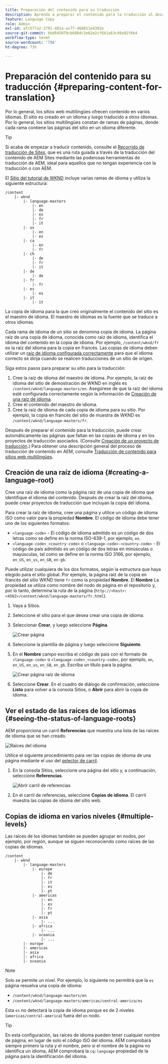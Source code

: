 ```yaml
---
title: Preparación del contenido para su traducción
description: Aprenda a preparar el contenido para la traducción al desarrollar sitios web multilingües.
feature: Language Copy
role: Admin
exl-id: afc577a2-2791-481a-ac77-468011e4302e
source-git-commit: bbd845079cb688dc3e62e2cf6b1a63c49a92f6b4
workflow-type: tm+mt
source-wordcount: '756'
ht-degree: 73%

---
```


# Preparación del contenido para su traducción {#preparing-content-for-translation}

Por lo general, los sitios web multilingües ofrecen contenido en varios idiomas. El sitio es creado en un idioma y luego traducido a otros idiomas. Por lo general, los sitios multilingües constan de ramas de páginas, donde cada rama contiene las páginas del sitio en un idioma diferente.

>[!TIP]
>
>Si acaba de empezar a traducir contenido, consulte el [Recorrido de traducción de Sites,](/help/journey-sites/translation/overview.md) que es una ruta guiada a través de la traducción del contenido de AEM Sites mediante las poderosas herramientas de traducción de AEM, ideal para aquellos que no tengan experiencia con la traducción o con AEM.

El [Sitio del tutorial de WKND](/help/implementing/developing/introduction/develop-wknd-tutorial.md) incluye varias ramas de idioma y utiliza la siguiente estructura:

```text
/content
    |- wknd
        |- language-masters
            |- en
            |- de
            |- es
            |- fr
            |- it
        |- us
            |- en
            |- es
        |- ca
            |- en
            |- fr
        |- ch
            |- de
            |- fr
            |- it
        |- de
            |- de
        |- fr
            |- fr
        |- es
            |- es
        |- it
            |- it
```

La copia de idioma para la que creó originalmente el contenido del sitio es el maestro de idioma. El maestro de idiomas es la fuente que se traduce a otros idiomas.

Cada rama de idioma de un sitio se denomina copia de idioma. La página raíz de una copia de idioma, conocida como raíz de idioma, identifica el idioma del contenido en la copia de idioma. Por ejemplo, `/content/wknd/fr` es la raíz del idioma para la copia en francés. Las copias de idioma deben utilizar un [raíz de idioma configurada correctamente](preparation.md#creating-a-language-root) para que el idioma correcto se dirija cuando se realicen traducciones de un sitio de origen.

Siga estos pasos para preparar su sitio para la traducción:

1. Cree la raíz de idioma del maestro de idioma. Por ejemplo, la raíz de idioma del sitio de demostración de WKND en inglés es `/content/wknd/language-masters/en`. Asegúrese de que la raíz del idioma esté configurada correctamente según la información de [Creación de una raíz de idioma](preparation.md#creating-a-language-root).
1. Cree el contenido del maestro de idioma.
1. Cree la raíz de idioma de cada copia de idioma para su sitio. Por ejemplo, la copia en francés del sitio de muestra de WKND es `/content/wknd/language-masters/fr`.

Después de preparar el contenido para la traducción, puede crear automáticamente las páginas que faltan en las copias de idioma y en los proyectos de traducción asociados. (Consulte [Creación de un proyecto de traducción](managing-projects.md).) Para obtener una descripción general del proceso de traducción de contenido en AEM, consulte [Traducción de contenido para sitios web multilingües](overview.md).

## Creación de una raíz de idioma {#creating-a-language-root}

Cree una raíz de idioma como la página raíz de una copia de idioma que identifique el idioma del contenido. Después de crear la raíz del idioma, puede crear proyectos de traducción que incluyan la copia del idioma.

Para crear la raíz de idioma, cree una página y utilice un código de idioma ISO como valor para la propiedad **Nombre**. El código de idioma debe tener uno de los siguientes formatos:

* `<language-code>` - El código de idioma admitido es un código de dos letras como se define en la norma ISO-639-1, por ejemplo, `en`.
* `<language-code>_<country-code>` o `<language-code>-<country-code>` - El código de país admitido es un código de dos letras en minúsculas o mayúsculas, tal como se define en la norma ISO 3166, por ejemplo, `en_US`, `en_us`, `en_GB`, `en-gb`.

Puede utilizar cualquiera de los dos formatos, según la estructura que haya elegido para el sitio global. Por ejemplo, la página raíz de la copia en francés del sitio WKND tiene `fr` como la propiedad **Nombre**. El **Nombre** La propiedad se utiliza como nombre del nodo de página en el repositorio y, por lo tanto, determina la ruta de la página (`http://<host>:<4502>/content/wknd/language-masters/fr.html`).

1. Vaya a Sitios.  
1. Seleccione el sitio para el que desea crear una copia de idioma.
1. Seleccionar **Crear**, y luego seleccione **Página**.

   ![Crear página](../assets/create-page.png)

1. Seleccione la plantilla de página y luego seleccione **Siguiente**.
1. En el **Nombre** campo escriba el código de país con el formato de `<language-code>` o `<language-code>_<country-code>`, por ejemplo, `en`, `en_US`, `en_us`, `en_GB`, `en_gb`. Escriba un título para la página.

   ![Crear página raíz de idioma](../assets/create-language-root.png)

1. Seleccione **Crear**. En el cuadro de diálogo de confirmación, seleccione **Listo** para volver a la consola Sitios, o **Abrir** para abrir la copia de idioma.

## Ver el estado de las raíces de los idiomas {#seeing-the-status-of-language-roots}

AEM proporciona un carril **Referencias** que muestra una lista de las raíces de idioma que se han creado.

![Raíces del idioma](../assets/language-roots.png)

Utilice el siguiente procedimiento para ver las copias de idioma de una página mediante el uso del [selector de carril](/help/sites-cloud/authoring/basic-handling.md#rail-selector).

1. En la consola Sitios, seleccione una página del sitio y, a continuación, seleccione **Referencias**.

   ![Abrir carril de referencias](../assets/opening-references-rail.png)

1. En el carril de referencias, seleccione **Copias de idioma**. El carril muestra las copias de idioma del sitio web.

## Copias de idioma en varios niveles {#multiple-levels}

Las raíces de los idiomas también se pueden agrupar en nodos, por ejemplo, por región, aunque se siguen reconociendo como raíces de las copias de idiomas.

```text
/content
    |- wknd
        |- language-masters
            |- europe
                |- de
                |- fr
                |- it
                |- es
                ]- pt
            |- americas
                |- en
                |- es
                |- fr
                |- pt
            |- asia
                |- ...
            |- africa
                |- ...
            |- oceania
                |- ...
        |- europe
        |- americas
        |- asia
        |- africa
        |- oceania            
```

>[!NOTE]
>
>Solo se permite un nivel. Por ejemplo, lo siguiente no permitirá que la `es` página resuelva una copia de idioma:
>
>* `/content/wknd/language-masters/en`
>* `/content/wknd/language-masters/americas/central-america/es`
>
> Esta `es` no detectará la copia de idioma porque es de 2 niveles (`americas/central-america`) fuera del `en` nodo.

>[!TIP]
>
>En esta configuración, las raíces de idioma pueden tener cualquier nombre de página, en lugar de solo el código ISO del idioma. AEM comprobará siempre primero la ruta y el nombre, pero si el nombre de la página no identifica un idioma, AEM comprobará la `cq:language` propiedad de la página para la identificación del idioma.
